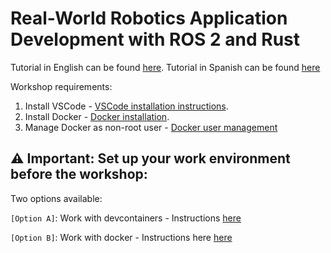 # Real-World Robotics Application Development with ROS 2 and Rust

Tutorial in English can be found [here](./tutorials/english_tutorial/ROS2%20Rust%20workshop.md).
Tutorial in Spanish can be found [here](./tutorials/english_tutorial/ROS2%20Rust%20workshop.md)

Workshop requirements:
 1. Install VSCode - [VSCode installation instructions](https://code.visualstudio.com/docs/setup/linux).
 2. Install Docker - [Docker installation](https://docs.docker.com/engine/install/ubuntu/).
 3. Manage Docker as non-root user - [Docker user management](https://docs.docker.com/engine/install/linux-postinstall/)

 ## ⚠️ Important: Set up your work environment before the workshop:

Two options available:

`[Option A]`: Work with devcontainers - Instructions [here](./ROS2%20Rust%20workshop%20devcontainer.md)

`[Option B]`: Work with docker - Instructions here [here](./ROS2%20Rust%20workshop%20docker.md)






